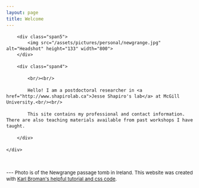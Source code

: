 ```yaml
---
layout: page
title: Welcome
---
```


<div class="container">
    <div class="row-fluid">

        <div class="span5">
        	<img src="/assets/pictures/personal/newgrange.jpg" alt="Headshot" height="133" width="800">
        </div>

        <div class="span4">

			<br/><br/>

			Hello! I am a postdoctoral researcher in <a href="http://www.shapirolab.ca">Jesse Shapiro's lab</a> at McGill University.<br/><br/>

			This site contains my professional and contact information. There are also teaching materials available from past workshops I have taught.

        </div>

    </div>

</div>


<p><br/></p>
---
 <font size="-1">Photo is of the Newgrange passage tomb in Ireland. This website was created with <a href="https://kbroman.org/simple_site/pages/independent_site.html">Karl Broman's helpful tutorial and css code</a>.</font>
